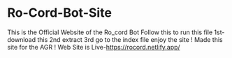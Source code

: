 # Ro-Cord-Bot-Site
This is the Official Website of the Ro_cord Bot
Follow this to run this file
1st-download this
2nd extract
3rd go to the index file
enjoy the site !
Made this site for the AGR !
Web Site is Live-https://rocord.netlify.app/
